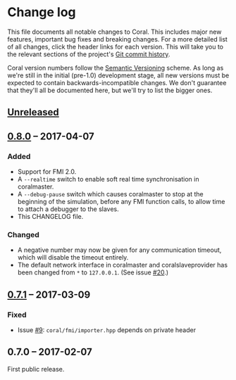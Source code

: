 # Change log

This file documents all notable changes to Coral.  This includes major
new features, important bug fixes and breaking changes.  For a more
detailed list of all changes, click the header links for each version.
This will take you to the relevant sections of the project's
[Git commit history](https://github.com/viproma/coral).

Coral version numbers follow the [Semantic Versioning](http://semver.org/)
scheme.  As long as we're still in the initial (pre-1.0) development stage,
all new versions must be expected to contain backwards-incompatible changes.
We don't guarantee that they'll all be documented here, but we'll try to
list the bigger ones.

## [Unreleased]

## [0.8.0] – 2017-04-07
### Added
  - Support for FMI 2.0.
  - A `--realtime` switch to enable soft real time synchronisation in
    coralmaster.
  - A `--debug-pause` switch which causes coralmaster to stop at the
    beginning of the simulation, before any FMI function calls, to allow
    time to attach a debugger to the slaves.
  - This CHANGELOG file.
### Changed
  - A negative number may now be given for any communication timeout,
    which will disable the timeout entirely.
  - The default network interface in coralmaster and coralslaveprovider
    has been changed from `*` to `127.0.0.1`.
    (See issue [#20](https://github.com/viproma/coral/issues/20).)

## [0.7.1] – 2017-03-09
### Fixed
  - Issue [#9](https://github.com/viproma/coral/issues/9):
    `coral/fmi/importer.hpp` depends on private header

## 0.7.0 – 2017-02-07
First public release.

[Unreleased]: https://github.com/viproma/coral/compare/v0.8.0...master
[0.8.0]: https://github.com/viproma/coral/compare/v0.7.1...v0.8.0
[0.7.1]: https://github.com/viproma/coral/compare/v0.7.0...v0.7.1
